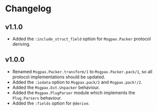 # Changelog

## v1.1.0

* Added the `:include_struct_field` option for `Msgpax.Packer` protocol deriving.

## v1.0.0

* Renamed `Msgpax.Packer.transform/1` to `Msgpax.Packer.pack/1`, so all protocol
  implementations should be updated.
* Added the `:iodata` option to `Msgpax.pack/2` and `Msgpax.pack!/2`.
* Added the `Msgpax.Ext.Unpacker` behaviour.
* Added the `Msgpax.PlugParser` module which implements the `Plug.Parsers` behaviour.
* Added the `:fields` option for `@derive`.
